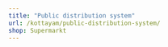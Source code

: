 ```yaml
---
title: "Public distribution system"
url: /kottayam/public-distribution-system/
shop: Supermarkt
---
```

